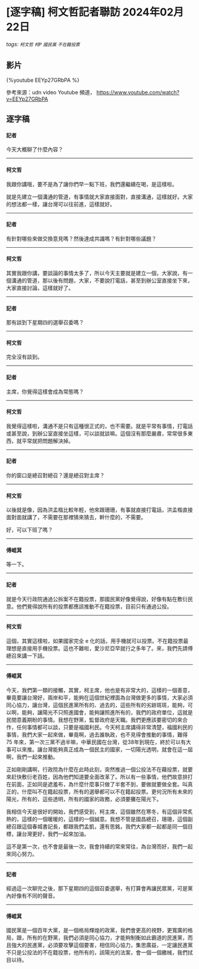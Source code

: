 # [逐字稿] 柯文哲記者聯訪 2024年02月22日

###### tags: `柯文哲` `柯P` `國民黨` `不在籍投票`

## 影片

{%youtube EEYp27GRbPA %}

參考來源：udn video Youtube 頻道， https://www.youtube.com/watch?v=EEYp27GRbPA

## 逐字稿


#### 記者

今天大概聊了什麼內容？

---

#### 柯文哲

我跟你講哦，要不是為了讓你們早一點下班，我們還繼續在喝，是這樣啦。

就是先建立一個溝通的管道，有事情就大家直接面對，直接溝通，這樣就好。大家的想法都一樣，讓台灣可以往前進，這樣就好。

---

#### 記者

有針對哪些來做交換意見嗎？然後達成共識嗎？有針對哪些議題？

---

#### 柯文哲

其實我跟你講，要談論的事情太多了，所以今天主要就是建立一個，大家說，有一個溝通的管道，那以後有問題，大家，不要說打電話，甚至到辦公室直接坐下來，大家直接討論，這樣就好了。

---

#### 記者

那有談到下星期四的選舉召委嗎？

---

#### 柯文哲

完全沒有談到。

---

#### 記者

主席，你覺得這樣會成為常態嗎？

---

#### 柯文哲

我覺得這樣啦，溝通不是只有這種很正式的，也不需要。就是平常有事情，打電話或甚至說，到辦公室直接坐這樣，可以談就談嘛。這個沒有那麼嚴肅，常常很多東西，就平常就把問題解決掉。

---

#### 記者

你的窗口是總召對總召？還是總召對主席？

---

#### 柯文哲

以後就是像，因為洪孟楷比較年輕，他來跟珊珊，有事就直接打電話，洪孟楷直接面對面就講了，不需要在那裡猜來猜去，幹什麼的，不需要。

好，可以下班了嗎？

---

#### 傅崐萁

等一下。

---

#### 記者

就是今天行政院通過公拆案不在籍投票，那國民黨好像覺得說，好像有點在敷衍民意。他們覺得說所有的投票都應該推動不在籍投票，目前只有通過公投。

---

#### 柯文哲

這個，其實這樣啦，如果國家完全 e 化的話，用手機就可以投票。不在籍投票最理想是直接用手機投票。這也不難啦，愛沙尼亞早就行之多年了。來，我們先請傅總召來講一下話。

---

#### 傅崐萁

今天，我們第一類的接觸，其實，柯主席，他也是有非常大的，這樣的一個善意，畢竟要讓台灣好，兩岸和平，能夠在這個世紀裡面為台灣做更多的事情，大家必須同心協力，讓台灣，這個民進黨所有的、過去的，這些所有的劣跡斑斑，能夠，可以啊，能夠，讓陽光不只照進國會，能夠讓照進所有的，我們的政府單位，這就是民間意義期盼的事情。我想在野黨，監督政府是天職。我們更應該要密切的來合作，任何事情都可以談，只要是福國利民。今天柯主席講得非常清楚，福國利民的事情，我們大家一起來做，畢竟啊，過去誰執政，也不見得會推動的事情，難得 75 年來，第一次三黨不過半嘛，中華民國在台灣，從38年到現在，終於可以有大事可以來推。讓台灣能夠真正成為一個民主的國家，一切陽光透明，就會在這一屆啊，我們一起來推動。

正如剛剛講啊，行政院為什麼在此時此刻，突然推過一個公投法不在藉投票，就要來赶快敷衍老百姓，因為他們知道要全面改革了。所以有一些事情，他們故意排打在前面，正如同是遮羞布，為什麼什麼事只做了半套不到，要做就要做全套。叫真正的，什麼叫不在籍起投票，所有的選舉都可以不在籍起投票。更何況所有未來的陽光，所有的，這些透明，所有的國家的政務，必須要攤在陽光下。

我相信今天是很好的開始，我們感受到，柯主席，這個雖然在寒冬，有這個非常炙熱的，這樣的一個暖暖的，這樣的一個誠意。我想不管是國昌總召，珊珊，這個副總召跟這個春城書記長，都跟我們孟凱，還有思銘，我們大家都一起都是同一個目標，讓台灣更好，我們一起來加油。

這不是第一次，也不會是最後一次，我會持續的常來常往，為台灣而好，我們一起來同心努力。

---

#### 記者

經過這一次聊完之後，那下星期四的這個召委選舉，有打算會再讓民眾黨，可是黨內好像有不同的聲音。

---

#### 傅崐萁

國民黨是一個百年大黨，是一個格局輝煌的政黨，我們會更高的視野，更寬廣的格局，跟，所有的在野黨，我們必須是同心協力，才能夠制衡如此霸道的民進黨，而且強大的民進黨，必須要攻擊這個要害，相信同心協力，集思廣益，一定讓民進黨不只是公投法的不在籍投票，他所有的，該陽光的法案，會一個一個繳械，我們拭目以待。

